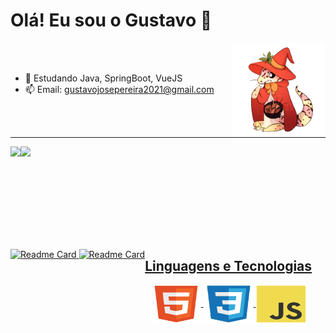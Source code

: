 # Olá! Eu sou o Gustavo 👋
<img style="width: 150px" border-radius="5px" align="right" src="https://github.com/GustavoJPereira/GustavoJPereira/blob/main/images/Largatinho.png">  
<br><br>

- 🌱 Estudando Java, SpringBoot, VueJS
- 📫 Email: gustavojosepereira2021@gmail.com
<br>
<br>
<hr>
<div>
    <a href="https://github.com/GustavoJPereira" style="display: flex">
    <img sytle="display: inline_block" height="150em" src="https://github-readme-stats.vercel.app/api?username=GustavoJPereira&show_icons=true&theme=buefy&include_all_commits=true&count_private=true"/>
    <img sytle="display: inline_block" height="150em" src="https://github-readme-stats.vercel.app/api/top-langs/?username=GustavoJPereira&layout=compact&langs_count=7&theme=buefy"/>
</div>
 <br>
    
![Readme Card](https://github-readme-stats.vercel.app/api/pin/?username=GustavoJPereira&repo=HdA-Pagina-Web&theme=buefy)
![Readme Card](https://github-readme-stats.vercel.app/api/pin/?username=GustavoJPereira&repo=comercio-eletronico&theme=buefy)
    
    
    
<hr>
<div style="display: inline_block" width="100%" align="center">
    <h2>Linguagens e Tecnologias</h2>
    <img align="center" alt="Gustavo-HTML5" height="60" width="80" src="https://github.com/devicons/devicon/blob/master/icons/html5/html5-original.svg">
     <img align="center" alt="Gustavo-CSS3" height="60" width="80" src="https://github.com/devicons/devicon/blob/master/icons/css3/css3-original.svg">
     <img align="center" alt="Gustavo-Javascript" height="60" width="80" src="https://github.com/devicons/devicon/blob/master/icons/javascript/javascript-original.svg">
</div>
<div>
  <a href=""></a>
</div>
    
